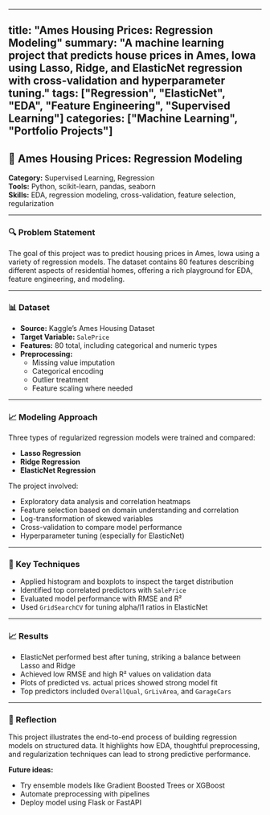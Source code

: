 
---
title: "Ames Housing Prices: Regression Modeling"
summary: "A machine learning project that predicts house prices in Ames, Iowa using Lasso, Ridge, and ElasticNet regression with cross-validation and hyperparameter tuning."
tags: ["Regression", "ElasticNet", "EDA", "Feature Engineering", "Supervised Learning"]
categories: ["Machine Learning", "Portfolio Projects"]
---

## 🏡 Ames Housing Prices: Regression Modeling

**Category:** Supervised Learning, Regression  
**Tools:** Python, scikit-learn, pandas, seaborn  
**Skills:** EDA, regression modeling, cross-validation, feature selection, regularization

---

### 🔍 Problem Statement

The goal of this project was to predict housing prices in Ames, Iowa using a variety of regression models. The dataset contains 80 features describing different aspects of residential homes, offering a rich playground for EDA, feature engineering, and modeling.

---

### 📊 Dataset

- **Source:** Kaggle’s Ames Housing Dataset  
- **Target Variable:** `SalePrice`  
- **Features:** 80 total, including categorical and numeric types  
- **Preprocessing:**
  - Missing value imputation  
  - Categorical encoding  
  - Outlier treatment  
  - Feature scaling where needed

---

### 📈 Modeling Approach

Three types of regularized regression models were trained and compared:

- **Lasso Regression**  
- **Ridge Regression**  
- **ElasticNet Regression**

The project involved:

- Exploratory data analysis and correlation heatmaps  
- Feature selection based on domain understanding and correlation  
- Log-transformation of skewed variables  
- Cross-validation to compare model performance  
- Hyperparameter tuning (especially for ElasticNet)

---

### 🔧 Key Techniques

- Applied histogram and boxplots to inspect the target distribution  
- Identified top correlated predictors with `SalePrice`  
- Evaluated model performance with RMSE and R²  
- Used `GridSearchCV` for tuning alpha/l1 ratios in ElasticNet

---

### 📈 Results

- ElasticNet performed best after tuning, striking a balance between Lasso and Ridge  
- Achieved low RMSE and high R² values on validation data  
- Plots of predicted vs. actual prices showed strong model fit  
- Top predictors included `OverallQual`, `GrLivArea`, and `GarageCars`

---

### 📌 Reflection

This project illustrates the end-to-end process of building regression models on structured data. It highlights how EDA, thoughtful preprocessing, and regularization techniques can lead to strong predictive performance.

**Future ideas:**
- Try ensemble models like Gradient Boosted Trees or XGBoost  
- Automate preprocessing with pipelines  
- Deploy model using Flask or FastAPI

